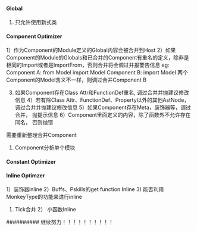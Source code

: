#### Global
1) 只允许使用新式类


#### Component Optimizer
1）作为Component的Module定义的Global内容会被合并到Host
2）如果Component的Module的Globals和已合并的Component有重名的定义，除非是相同的Import或者是ImportFrom，否则合并将会调过并报警告信息
eg: Component A: from Model import Model
	Component B: import Model
	两个Component的Model含义不一样，则调过合并Component B

3) 如果Component存在Class Attr和FunctionDef重名, 调过合并并抛建议修改信息
4）若有除Class Attr、FunctionDef、Property以外的其他AstNode， 调过合并并抛建议修改信息
5）如果Component存在Meta，装饰器等，调过合并， 抛提示信息
6）Component里面定义的内容，除了函数外不允许存在同名， 否则抛错



需要重新整理合并Component
1) Component分析单个模块


#### Constant Optimizer


#### Inline Optimzer
1）装饰器inline
2）Buffs、Pskills的get function Inline
3) 能否利用MonkeyType的功能来进行inline



1) Tick合并
2） 小函数Inline

########## 继续努力！！！！！！！！！！